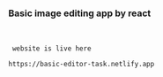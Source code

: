 ### Basic image editing app by react

<br/>

` website is live here`

```
https://basic-editor-task.netlify.app
```
